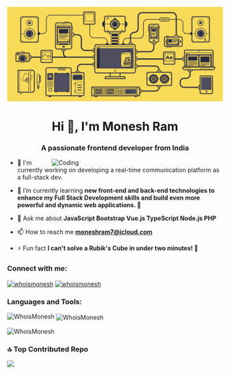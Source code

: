 ![Masthead](https://raw.githubusercontent.com/WhoisMonesh/ResponsiveMusicPlayer/main/213910845-af37a709-8995-40d6-be59-724526e3c3d7.gif)


<h1 align="center">Hi 👋, I'm Monesh Ram</h1>
<h3 align="center">A passionate frontend developer from India</h3>
<img align="right" alt="Coding" width="400" src="https://cdn.dribbble.com/users/1162077/screenshots/3848914/programmer.gif">


- 🔭 I'm currently working on developing a real-time communication platform as a full-stack dev.

- 🌱 I’m currently learning **new front-end and back-end technologies to enhance my Full Stack Development skills and build even more powerful and dynamic web applications. 🚀**

- 💬 Ask me about **JavaScript Bootstrap Vue.js TypeScript Node.js PHP**

- 📫 How to reach me **moneshram7@icloud.com**

- ⚡ Fun fact **I can't solve a Rubik's Cube in under two minutes! 🎲**

<h3 align="left">Connect with me:</h3>
<p align="left">
<a href="https://twitter.com/whoismonesh" target="blank"><img align="center" src="https://raw.githubusercontent.com/rahuldkjain/github-profile-readme-generator/master/src/images/icons/Social/twitter.svg" alt="whoismonesh" height="30" width="40" /></a>
<a href="https://linkedin.com/in/whoismonesh" target="blank"><img align="center" src="https://raw.githubusercontent.com/rahuldkjain/github-profile-readme-generator/master/src/images/icons/Social/linked-in-alt.svg" alt="whoismonesh" height="30" width="40" /></a>
</p>

<h3 align="left">Languages and Tools:</h3>



<p><img align="left" src="https://github-readme-stats.vercel.app/api/top-langs?username=WhoisMonesh&show_icons=true&locale=en&layout=compact" alt="WhoisMonesh" /></p>

<p>&nbsp;<img align="center" src="https://github-readme-stats.vercel.app/api?username=WhoisMonesh&show_icons=true&locale=en" alt="WhoisMonesh" /></p>

<p><img align="center" src="https://github-readme-streak-stats.herokuapp.com/?user=WhoisMonesh&" alt="WhoisMonesh" /></p>

### 🔝 Top Contributed Repo
![](https://github-contributor-stats.vercel.app/api?username=WhoisMonesh&limit=5&theme=flat&combine_all_yearly_contributions=true)

